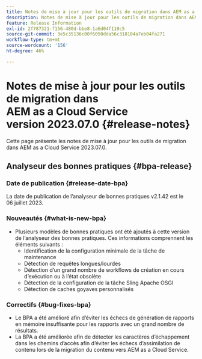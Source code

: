 ```yaml
---
title: Notes de mise à jour pour les outils de migration dans AEM as a Cloud Service version 2023.07.0
description: Notes de mise à jour pour les outils de migration dans AEM as a Cloud Service version 2023.07.0
feature: Release Information
exl-id: 2f787321-f156-480d-bbe8-1a6d04f110c5
source-git-commit: 3e5c35136c00f6050dda56c318104a7eb04fa271
workflow-type: tm+mt
source-wordcount: '156'
ht-degree: 46%

---
```


# Notes de mise à jour pour les outils de migration dans AEM as a Cloud Service version 2023.07.0 {#release-notes}

Cette page présente les notes de mise à jour pour les outils de migration dans AEM as a Cloud Service 2023.07.0.

## Analyseur des bonnes pratiques {#bpa-release}

### Date de publication {#release-date-bpa}

La date de publication de l’analyseur de bonnes pratiques v2.1.42 est le 06 juillet 2023.

### Nouveautés {#what-is-new-bpa}

* Plusieurs modèles de bonnes pratiques ont été ajoutés à cette version de l’analyseur des bonnes pratiques. Ces informations comprennent les éléments suivants :
   * Identification de la configuration minimale de la tâche de maintenance
   * Détection de requêtes longues/lourdes
   * Détection d’un grand nombre de workflows de création en cours d’exécution ou à l’état obsolète
   * Détection de la configuration de la tâche Sling Apache OSGI
   * Détection de caches goyaves personnalisés

### Correctifs {#bug-fixes-bpa}

* Le BPA a été amélioré afin d’éviter les échecs de génération de rapports en mémoire insuffisante pour les rapports avec un grand nombre de résultats.
* La BPA a été améliorée afin de détecter les caractères d’échappement dans les chemins d’accès afin d’éviter les échecs d’assimilation de contenu lors de la migration du contenu vers AEM as a Cloud Service.
